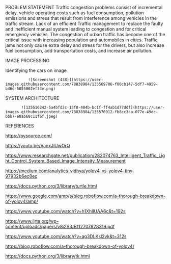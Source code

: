 PROBLEM STATEMENT
Traffic congestion problems consist of incremental delay, vehicle operating costs such as fuel consumption, pollution emissions and stress that result from interference among vehicles in the traffic stream.
Lack of an efficient Traffic management to replace the faulty and inefficient manual system leading to congestion and for critical emergency vehicles.
The congestion of urban traffic has become one of the critical issue with increasing population and automobiles in cities. Traffic jams not only cause extra delay and stress for the drivers, but also increase fuel consumption, add transportation costs, and increase air pollution.

IMAGE PROCESSING

Identifying the cars on image

              ![Screenshot (438)](https://user-images.githubusercontent.com/78838984/135569706-f00cb147-5df7-4959-b46d-5055062ef34e.png)




SYSTEM ARCHITECTURE

           ![135516242-5a4bfd2c-13f8-404b-bc1f-ff4ab1d77ddf](https://user-images.githubusercontent.com/78838984/135576912-fb8cc3ca-077e-49dc-bbb7-e8ab68c11f6f.jpeg)

REFERENCES

https://pysource.com/

https://youtu.be/VanxJiUwOrQ

https://www.researchgate.net/publication/282074763_Intelligent_Traffic_Light_Control_System_Based_Image_Intensity_Measurement

https://medium.com/analytics-vidhya/yolov4-vs-yolov4-tiny-97932b6ec8ec

https://docs.python.org/3/library/turtle.html

https://www.google.com/amp/s/blog.roboflow.com/a-thorough-breakdown-of-yolov4/amp/

https://www.youtube.com/watch?v=h1XhllUAA6c&t=192s

https://www.ijrte.org/wp-content/uploads/papers/v8i2S3/B11270782S319.pdf

https://www.youtube.com/watch?v=ag3DLKsl2vk&t=312s

https://blog.roboflow.com/a-thorough-breakdown-of-yolov4/

https://docs.python.org/3/library/tk.html
